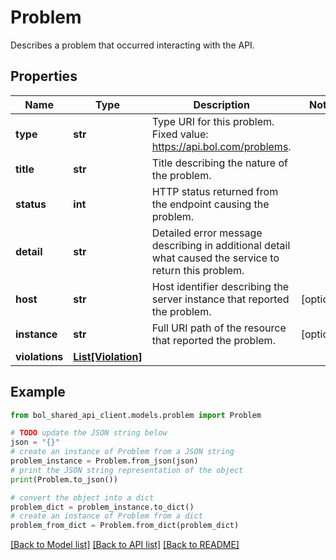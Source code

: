 # Problem

Describes a problem that occurred interacting with the API.

## Properties

Name | Type | Description | Notes
------------ | ------------- | ------------- | -------------
**type** | **str** | Type URI for this problem. Fixed value: https://api.bol.com/problems. | 
**title** | **str** | Title describing the nature of the problem. | 
**status** | **int** | HTTP status returned from the endpoint causing the problem. | 
**detail** | **str** | Detailed error message describing in additional detail what caused the service to return this problem. | 
**host** | **str** | Host identifier describing the server instance that reported the problem. | [optional] 
**instance** | **str** | Full URI path of the resource that reported the problem. | [optional] 
**violations** | [**List[Violation]**](Violation.md) |  | 

## Example

```python
from bol_shared_api_client.models.problem import Problem

# TODO update the JSON string below
json = "{}"
# create an instance of Problem from a JSON string
problem_instance = Problem.from_json(json)
# print the JSON string representation of the object
print(Problem.to_json())

# convert the object into a dict
problem_dict = problem_instance.to_dict()
# create an instance of Problem from a dict
problem_from_dict = Problem.from_dict(problem_dict)
```
[[Back to Model list]](../README.md#documentation-for-models) [[Back to API list]](../README.md#documentation-for-api-endpoints) [[Back to README]](../README.md)


